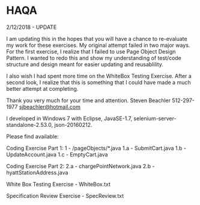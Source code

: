 # HAQA

2/12/2018 - UPDATE

I am updating this in the hopes that you will have a chance to re-evaluate my work for these exercises.  My original attempt failed in two major ways.  For the first exercise, I realize that I failed to use Page Object Design Pattern.  I wanted to redo this and show my understanding of test/code structure and design meant for easier updating and reusablility.

I also wish I had spent more time on the WhiteBox Testing Exercise.  After a second look, I realize that this is something that I could have made a much better attempt at completing.

Thank you very much for your time and attention.
Steven Beachler
512-297-1977
sjbeachler@hotmail.com

I developed in Windows 7 with Eclipse, JavaSE-1.7, selenium-server-standalone-2.53.0, json-20160212.

Please find available:

Coding Exercise Part 1:
1 - /pageObjects/*.java
1.a - SubmitCart.java
1.b - UpdateAccount.java
1.c - EmptyCart.java

Coding Exercise Part 2:
2.a - chargePointNetwork.java
2.b - hyattStationAddress.java

White Box Testing Exercise - WhiteBox.txt

Specification Review Exercise - SpecReview.txt
